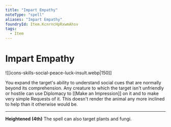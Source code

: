 ```yaml
---
title: "Impart Empathy"
noteType: "spell"
aliases: "Impart Empathy"
foundryId: Item.KcnrncHpRxwmAhsv
tags:
  - Item
---
```


# Impart Empathy
![[icons-skills-social-peace-luck-insult.webp|150]]

You expand the target's ability to understand social cues that are normally beyond its comprehension. Any creature to which the target isn't unfriendly or hostile can use Diplomacy to [[Make an Impression]] on it and to make very simple Requests of it. This doesn't render the animal any more inclined to help than it otherwise would be.

* * *

**Heightened (4th)** The spell can also target plants and fungi.
